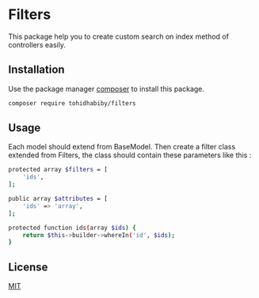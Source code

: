 # Filters
This package help you to create custom search on index method of controllers easily.

## Installation
Use the package manager [composer](https://getcomposer.org) to install this package.
```bash
composer require tohidhabiby/filters
```

## Usage
Each model should extend from BaseModel. Then create a filter class extended from Filters, the class should contain these parameters like this :
```bash
protected array $filters = [
    'ids',
];

public array $attributes = [
    'ids' => 'array',
];

protected function ids(array $ids) {
    return $this->builder->whereIn('id', $ids);
}
```

## License
[MIT](https://choosealicense.com/licenses/mit/)